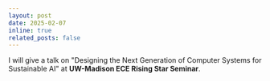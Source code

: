 ```yaml
---
layout: post
date: 2025-02-07
inline: true
related_posts: false
---
```


I will give a talk on "Designing the Next Generation of Computer Systems for Sustainable AI" at **UW-Madison ECE Rising Star Seminar**. 